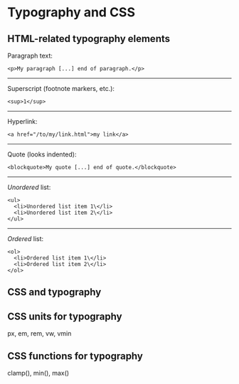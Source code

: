 # Typography and CSS

## HTML-related typography elements

Paragraph text: 

`<p>My paragraph [...] end of paragraph.</p>`

---

Superscript (footnote markers, etc.): 

`<sup>1</sup>`

---

Hyperlink:

`<a href="/to/my/link.html">my link</a>`

---

Quote (looks indented):

`<blockquote>My quote [...] end of quote.</blockquote>`

---

*Unordered* list:
```
<ul>
  <li>Unordered list item 1\</li>
  <li>Unordered list item 2\</li>
</ul>
```

---

*Ordered* list:
```
<ol>
  <li>Ordered list item 1\</li>
  <li>Ordered list item 2\</li>
</ol>
```


## CSS and typography

## CSS units for typography

px, em, rem, vw, vmin

## CSS functions for typography

clamp(), min(), max()
